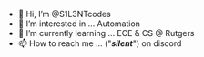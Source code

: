 - 👋 Hi, I’m @S1L3NTcodes
- 👀 I’m interested in ... Automation
- 🌱 I’m currently learning ... ECE & CS @ Rutgers
- 📫 How to reach me ... ("*____silent____*") on discord
<!---
S1L3NTcodes/S1L3NTcodes is a ✨ special ✨ repository because its `README.md` (this file) appears on your GitHub profile.
You can click the Preview link to take a look at your changes.
--->
